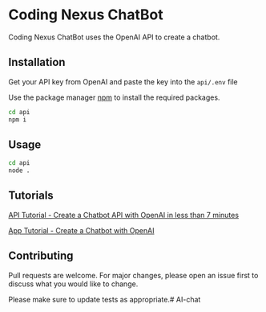 # Coding Nexus ChatBot

Coding Nexus ChatBot uses the OpenAI API to create a chatbot.

## Installation

Get your API key from OpenAI and paste the key into the ```api/.env``` file

Use the package manager [npm](https://nodejs.org/) to install the required packages.

```bash
cd api
npm i
```

## Usage

```bash
cd api
node .
```

## Tutorials

[API Tutorial - Create a Chatbot API with OpenAI in less than 7 minutes](https://youtu.be/Q6PEC4nzldU)

[App Tutorial - Create a Chatbot with OpenAI](https://youtu.be/Q_NyjJLvMAU)

## Contributing

Pull requests are welcome. For major changes, please open an issue first
to discuss what you would like to change.

Please make sure to update tests as appropriate.# AI-chat
